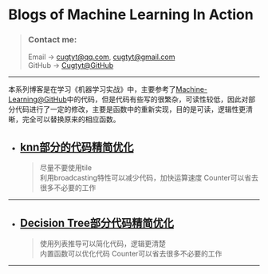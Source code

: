 # **Blogs of Machine Learning In Action**

> ### Contact me:  
> Email -> <cugtyt@qq.com>, <cugtyt@gmail.com>  
> GitHub -> [Cugtyt@GitHub](https://github.com/Cugtyt)

---

本系列博客是在学习《机器学习实战》中，主要参考了[Machine-Learning@GitHub](https://github.com/Jack-Cherish/Machine-Learning)中的代码，但是代码有些写的很繁杂，可读性较低，因此对部分代码进行了一定的修改，主要是函数中的重新实现，目的是可读，逻辑性更清晰，完全可以替换原来的相应函数。

- ## [**knn部分的代码精简优化**](https://cugtyt.github.io/blog/ml-in-action/201711081901)
    > 尽量不要使用tile    
    > 利用broadcasting特性可以减少代码，加快运算速度
    > Counter可以省去很多不必要的工作

---

- ## [**Decision Tree部分代码精简优化**](https://cugtyt.github.io/blog/ml-in-action/201711082112)
    > 使用列表推导可以简化代码，逻辑更清楚    
    > 内置函数可以优化代码
    > Counter可以省去很多不必要的工作
---